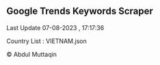 

## Google Trends Keywords Scraper 
 
Last Update 07-08-2023 , 17:17:36

Country List :
VIETNAM.json



© Abdul Muttaqin 
